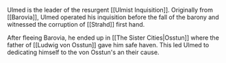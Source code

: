 Ulmed is the leader of the resurgent [[Ulmist Inquisition]]. Originally from [[Barovia]], Ulmed operated his inquisition before the fall of the barony and witnessed the corruption of [[Strahd]] first hand. 

After fleeing Barovia, he ended up in [[The Sister Cities|Osstun]] where the father of [[Ludwig von Osstun]] gave him safe haven. This led Ulmed to dedicating himself to the von Osstun's an their cause. 